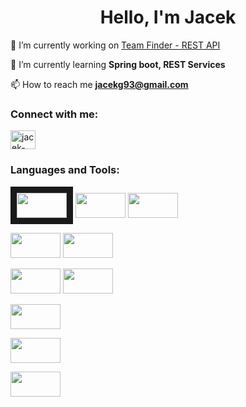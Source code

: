<h1 align="center">Hello, I'm Jacek</h1>

 🔭 I’m currently working on [Team Finder - REST API](https://github.com/Jacekg1993/team-finder-rest-api) </p>
 🌱 I’m currently learning **Spring boot, REST Services** </p>
 📫 How to reach me **jacekg93@gmail.com** </p>

<h3 align="left">Connect with me:</h3>
<p align="left">
<a href="https://linkedin.com/in/jacek-gos" target="blank"><img align="center" src="https://raw.githubusercontent.com/rahuldkjain/github-profile-readme-generator/master/src/images/icons/Social/linked-in-alt.svg" alt="jacek-gos" height="30" width="40" /></a>
</p>

<h3 align="left">Languages and Tools:</h3>


<img src="https://user-images.githubusercontent.com/46130249/157480598-655104e4-1a04-4153-b8c9-3986ca1f9abb.png" 
width="80px" height="40px" border="10px black"/>
<img src="https://user-images.githubusercontent.com/46130249/157479114-1f589aea-5d2c-47ba-b0b4-2207b66c4d54.png" 
width="80px" height="40px" >
<img src="https://user-images.githubusercontent.com/46130249/157478793-cec40649-55c5-4141-b495-236bf7671093.png" 
width="80px" height="40px" >

</p>

<img src="https://user-images.githubusercontent.com/46130249/157460437-e907fc8a-3b72-4a67-a93e-349ecd3ea12e.png" 
width="80px" height="40px" >
<img src="https://user-images.githubusercontent.com/46130249/157460907-21ea1781-0a18-4d60-995f-b3dd18fefff2.png" 
width="80px" height="40px" >

</p>

<img src="https://user-images.githubusercontent.com/46130249/157465408-f5029595-eb35-47e7-a7fc-c108cc5bcfa2.png" 
width="80px" height="40px">
<img src="https://user-images.githubusercontent.com/46130249/157466194-c907b582-5400-4179-8a24-7c0bd7d5caa3.png" 
width="80px" height="40px" >



<img src="https://user-images.githubusercontent.com/46130249/157476252-a93c3feb-0e05-43c2-b97d-afe36ae3ec5d.png" 
width="80px" height="40px" >

</p>

<img src="https://user-images.githubusercontent.com/46130249/157475011-c536d53a-fa46-4183-8318-64a0dab1f951.png" 
width="80px" height="40px" >

</p>

<img src="https://user-images.githubusercontent.com/46130249/157477803-7f945507-ecff-4f3e-a095-9d962125ab4a.png" 
width="80px" height="40px" >


